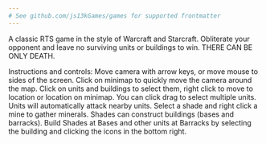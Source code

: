 ```yaml
---
# See github.com/js13kGames/games for supported frontmatter
---
```

A classic RTS game in the style of Warcraft and Starcraft. Obliterate your opponent and leave no surviving units or buildings to win. THERE CAN BE ONLY DEATH.

Instructions and controls:
Move camera with arrow keys, or move mouse to sides of the screen. Click on minimap to quickly move the camera around the map.
Click on units and buildings to select them, right click to move to location or location on minimap. You can click drag to select multiple units. Units will automatically attack nearby units.
Select a shade and right click a mine to gather minerals. Shades can construct buildings (bases and barracks). Build Shades at Bases and other units at Barracks by selecting the building and clicking the icons in the bottom right.